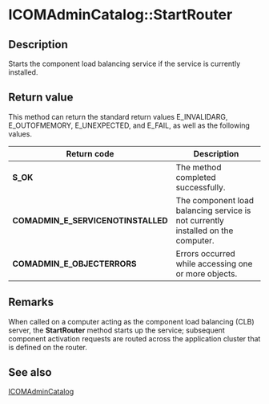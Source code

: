 # ICOMAdminCatalog::StartRouter

## Description

Starts the component load balancing service if the service is currently installed.

## Return value

This method can return the standard return values E_INVALIDARG, E_OUTOFMEMORY, E_UNEXPECTED, and E_FAIL, as well as the following values.

| Return code | Description |
| --- | --- |
| **S_OK** | The method completed successfully. |
| **COMADMIN_E_SERVICENOTINSTALLED** | The component load balancing service is not currently installed on the computer. |
| **COMADMIN_E_OBJECTERRORS** | Errors occurred while accessing one or more objects. |

## Remarks

When called on a computer acting as the component load balancing (CLB) server, the **StartRouter** method starts up the service; subsequent component activation requests are routed across the application cluster that is defined on the router.

## See also

[ICOMAdminCatalog](https://learn.microsoft.com/windows/desktop/api/comadmin/nn-comadmin-icomadmincatalog)